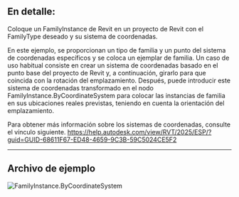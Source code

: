 ## En detalle:
Coloque un FamilyInstance de Revit en un proyecto de Revit con el FamilyType deseado y su sistema de coordenadas.

En este ejemplo, se proporcionan un tipo de familia y un punto del sistema de coordenadas específicos y se coloca un ejemplar de familia.
Un caso de uso habitual consiste en crear un sistema de coordenadas basado en el punto base del proyecto de Revit y, a continuación, girarlo para que coincida con la rotación del emplazamiento. Después, puede introducir este sistema de coordenadas transformado en el nodo FamilyInstance.ByCoordinateSystem para colocar las instancias de familia en sus ubicaciones reales previstas, teniendo en cuenta la orientación del emplazamiento.

Para obtener más información sobre los sistemas de coordenadas, consulte el vínculo siguiente.
https://help.autodesk.com/view/RVT/2025/ESP/?guid=GUID-68611F67-ED48-4659-9C3B-59C5024CE5F2
___
## Archivo de ejemplo

![FamilyInstance.ByCoordinateSystem](./Revit.Elements.FamilyInstance.ByCoordinateSystem_img.jpg)
